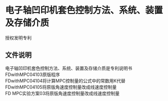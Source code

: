 # 电子轴凹印机套色控制方法、系统、装置及存储介质
授权发明专利<br>
## 文件说明
电子轴凹印机套色控制方法、系统、装置及存储介质是专利说明书<br>
FDwithMPC04103原版程序<br>
FDwithMPC04104将计算MPC控制量的公式中的常数用K代替<br>
FDwithMPC04105将原版角速度控制量改成线速度控制量<br>
FD MPC实验方案03将原版角速度控制量改成线速度控制量<br>
